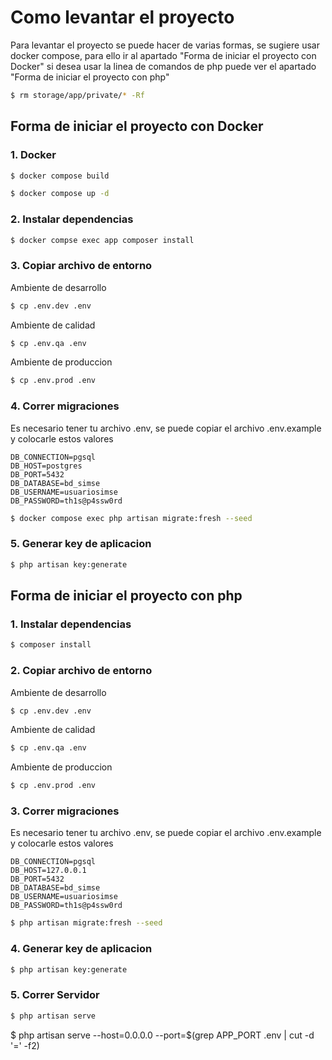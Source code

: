 # Como levantar el proyecto
Para levantar el proyecto se puede hacer de varias formas, se sugiere usar docker
compose, para ello ir al apartado "Forma de iniciar el proyecto con Docker"
si desea usar la linea de comandos de php puede ver el apartado "Forma de iniciar
el proyecto con php"

```bash
$ rm storage/app/private/* -Rf
```

## Forma de iniciar el proyecto con Docker

### 1. Docker
```bash
$ docker compose build
```

```bash
$ docker compose up -d
```

### 2. Instalar dependencias

```bash
$ docker compse exec app composer install
```

### 3. Copiar archivo de entorno

Ambiente de desarrollo

```bash
$ cp .env.dev .env
```
Ambiente de calidad

```bash
$ cp .env.qa .env
```

Ambiente de produccion

```bash
$ cp .env.prod .env
```

### 4. Correr migraciones
Es necesario tener tu archivo .env, se puede copiar el archivo .env.example y
colocarle estos valores
```
DB_CONNECTION=pgsql
DB_HOST=postgres
DB_PORT=5432
DB_DATABASE=bd_simse
DB_USERNAME=usuariosimse
DB_PASSWORD=th1s@p4ssw0rd
```

```bash
$ docker compose exec php artisan migrate:fresh --seed
```

### 5. Generar key de aplicacion

```bash
$ php artisan key:generate
```

## Forma de iniciar el proyecto con php

### 1. Instalar dependencias

```bash
$ composer install
```

### 2. Copiar archivo de entorno

Ambiente de desarrollo

```bash
$ cp .env.dev .env
```
Ambiente de calidad

```bash
$ cp .env.qa .env
```

Ambiente de produccion

```bash
$ cp .env.prod .env
```

### 3. Correr migraciones
Es necesario tener tu archivo .env, se puede copiar el archivo .env.example y
colocarle estos valores
```
DB_CONNECTION=pgsql
DB_HOST=127.0.0.1
DB_PORT=5432
DB_DATABASE=bd_simse
DB_USERNAME=usuariosimse
DB_PASSWORD=th1s@p4ssw0rd
```

```bash
$ php artisan migrate:fresh --seed
```

### 4. Generar key de aplicacion

```bash
$ php artisan key:generate
```

### 5. Correr Servidor

```bash
$ php artisan serve
```

$ php artisan serve --host=0.0.0.0 --port=$(grep APP_PORT .env | cut -d '=' -f2)
